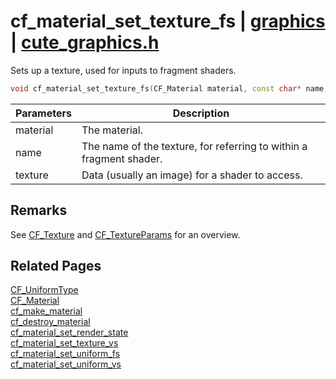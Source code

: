 # cf_material_set_texture_fs | [graphics](https://github.com/RandyGaul/cute_framework/blob/master/docs/graphics/README.md) | [cute_graphics.h](https://github.com/RandyGaul/cute_framework/blob/master/include/cute_graphics.h)

Sets up a texture, used for inputs to fragment shaders.

```cpp
void cf_material_set_texture_fs(CF_Material material, const char* name, CF_Texture texture);
```

Parameters | Description
--- | ---
material | The material.
name | The name of the texture, for referring to within a fragment shader.
texture | Data (usually an image) for a shader to access.

## Remarks

See [CF_Texture](https://github.com/RandyGaul/cute_framework/blob/master/docs/graphics/cf_texture.md) and [CF_TextureParams](https://github.com/RandyGaul/cute_framework/blob/master/docs/graphics/cf_textureparams.md) for an overview.

## Related Pages

[CF_UniformType](https://github.com/RandyGaul/cute_framework/blob/master/docs/graphics/cf_uniformtype.md)  
[CF_Material](https://github.com/RandyGaul/cute_framework/blob/master/docs/graphics/cf_material.md)  
[cf_make_material](https://github.com/RandyGaul/cute_framework/blob/master/docs/graphics/cf_make_material.md)  
[cf_destroy_material](https://github.com/RandyGaul/cute_framework/blob/master/docs/graphics/cf_destroy_material.md)  
[cf_material_set_render_state](https://github.com/RandyGaul/cute_framework/blob/master/docs/graphics/cf_material_set_render_state.md)  
[cf_material_set_texture_vs](https://github.com/RandyGaul/cute_framework/blob/master/docs/graphics/cf_material_set_texture_vs.md)  
[cf_material_set_uniform_fs](https://github.com/RandyGaul/cute_framework/blob/master/docs/graphics/cf_material_set_uniform_fs.md)  
[cf_material_set_uniform_vs](https://github.com/RandyGaul/cute_framework/blob/master/docs/graphics/cf_material_set_uniform_vs.md)  
